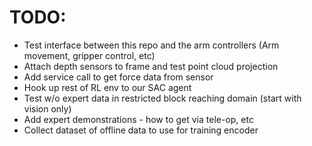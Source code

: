 # TODO:
  - Test interface between this repo and the arm controllers (Arm movement, gripper control, etc)
  - Attach depth sensors to frame and test point cloud projection
  - Add service call to get force data from sensor
  - Hook up rest of RL env to our SAC agent
  - Test w/o expert data in restricted block reaching domain (start with vision only)
  - Add expert demonstrations - how to get via tele-op, etc
  - Collect dataset of offline data to use for training encoder
